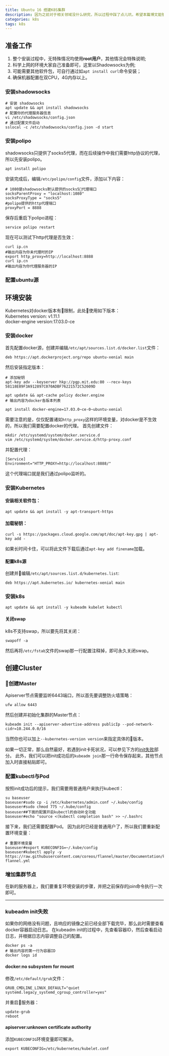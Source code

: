 ```yaml
---
title: Ubuntu 16 搭建K8S集群
description: 因为之前对于相关领域没什么研究，所以过程中踩了点儿坑，希望本篇博文能够帮助你顺利搭建kubernetes集群。
categories: k8s
tags: k8s
---
```


## 准备工作
1. 整个安装过程中，无特殊情况均使用**root用户**，其他情况会特殊说明;
2. 科学上网的环境大家自己准备即可，这里以Shadowsocks为例;
3. 可能需要其他软件包，可自行通过如`apt install curl`命令安装；
4. 确保机器配置在双CPU，4G内存以上。

### 安装shadowsocks
```shell
# 安装 shadowsocks
apt update && apt install shadowsocks
# 配置你的代理服务器信息
vi /etc/shadowsocks/config.json
# 通过配置文件启动
sslocal -c /etc/shadowsocks/config.json -d start
```

### 安装polipo
shadowsocks只提供了socks5代理，而在后续操作中我们需要http协议的代理，所以先安装polipo。

```shell
apt install polipo
```
安装完成后，编辑`/etc/polipo/config`文件，添加以下内容：
```vim
# 1080是shadowsocks默认提供的socks5代理端口 
socksParentProxy = "localhost:1080"
socksProxyType = "socks5"
#polipo提供的http代理端口
proxyPort = 8888
```
保存后重启下polipo进程：
```shell
service polipo restart
```
现在可以测试下http代理是否生效：
```shell
curl ip.cn
#输出内容为你未代理时的IP
export http_proxy=http://localhost:8888
curl ip.cn
#输出内容为你代理服务器的IP
```

### 配置ubuntu源

## 环境安装
Kubernetes对docker版本有限制，此处使用如下版本：  
Kubernetes version: v1.11.1  
docker-engine version:17.03.0-ce
### 安装docker
首先配置docker源，创建并编辑`/etc/apt/sources.list.d/docker.list`文件：
```vim
deb https://apt.dockerproject.org/repo ubuntu-xenial main
```
然后安装指定版本：
```shell
# 添加秘钥
apt-key adv --keyserver hkp://pgp.mit.edu:80 --recv-keys 58118E89F3A912897C070ADBF76221572C52609D

apt update && apt-cache policy docker.engine
# 输出内容为docker各版本列表

apt install docker-engine=17.03.0~ce-0~ubuntu-xenial
```
需要注意的是，仅仅配置诸如`http_proxy`这样的环境变量，对docker是不生效的，所以我们需要配置docker的代理。
首先创建文件：
```shell
mkdir /etc/systemd/system/docker.service.d
vim /etc/systemd/system/docker.service.d/http-proxy.conf
```
并配置代理：
```vim
[Service]
Environment="HTTP_PROXY=http://localhost:8888/"
```
这个代理端口就是我们通过polipo监听的。

### 安装Kubernetes
#### 安装相关软件包：
```shell
apt update && apt install -y apt-transport-https
```
#### 加载秘钥：
```shell
curl -s https://packages.cloud.google.com/apt/doc/apt-key.gpg | apt-key add -
```
如果长时间卡住，可以将此文件下载后通过`apt-key add finename`加载。
#### 配置k8s源
创建并编辑`/etc/apt/sources.list.d/kubernetes.list`:
```vim
deb https://apt.kubernetes.io/ kubernetes-xenial main
```
### 安装k8s
```shell
apt update && apt install -y kubeadm kubelet kubectl
```
#### 关闭swap
k8s不支持swap，所以要先将其关闭：
```shell
swapoff -a
```
然后再将`/etc/fstab`文件的swap那一行配置注释掉，即可永久关闭swap。

## 创建Cluster
### 创建Master
Apiserver节点需要监听6443端口，所以首先要调整防火墙策略：
```
ufw allow 6443
```
然后创建并初始化集群的Master节点：
```shell
kubeadm init --apiserver-advertise-address publicIp --pod-network-cidr=10.244.0.0/16
```
当然你也可以加上`--kubernetes-version version`来指定具体的版本。

如果一切正常，那么自然最好，若遇到init卡死状况，可以参见下方的[init失败](#initFail)部分。
此外，我们可以把init成功后的`kubeadm join`那一行命令保存起来，其他节点加入时直接粘贴即可。

### 配置kubectl与Pod
按照init成功后的提示，我们需要用普通用户来执行kubectl：
```shell
su baseuser
baseuser#sudo cp -i /etc/kubernetes/admin.conf ~/.kube/config
baseuser#sudo chmod 775 ~/.kube/config
baseuser##下面的配置开启kubectl的自动补全功能
baseuser#echo "source <(kubectl completion bash" >> ~/.bashrc
```

接下来，我们还需要配置Pod。
因为此时已经是普通用户了，所以我们要重新配置环境变量：
```shell
# 重置环境变量
baseuser#export KUBECONFIG=~/.kube/config
baseuser#kubectl apply -y https://raw.githubusercontent.com/coreos/flannel/master/Documentation/kube-flannel.yml
```

### 增加集群节点
在新的服务器上，我们要重复环境安装的步骤，并把之前保存的join命令执行一次即可。


---------
### <span id="initFail">kubeadm init失败</span>
如果你的网络没有问题，且响应的镜像之前已经全部下载完毕，那么此时需要查看docker容器启动日志。
在kubeadm init的过程中，先查看容器ID，然后查看启动日志，并根据日志内容调整自己的配置。
```shell
docker ps -a
# 输出内容的第一行为容器ID
docker logs id
```

#### docker:no subsystem for mount
修改`/etc/default/grub`文件：
```vim
GRUB_CMDLINE_LINUX_DEFAULT="quiet systemd.legacy_systemd_cgroup_controller=yes"
```
并重启服务器：
```shell
update-grub
reboot
```

#### apiserver:unknown certificate authority
添加`KUBECONFIG`环境变量即可解决。
```shell
export KUBECONFIG=/etc/kubernetes/kubelet.conf 
```


